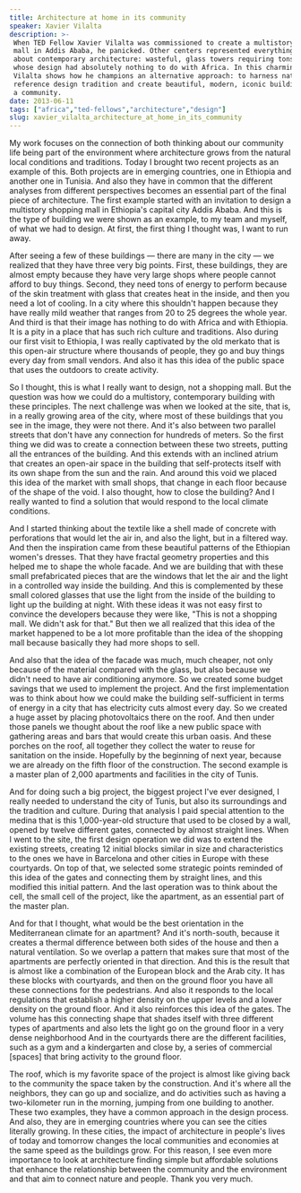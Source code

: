 ```yaml
---
title: Architecture at home in its community
speaker: Xavier Vilalta
description: >-
 When TED Fellow Xavier Vilalta was commissioned to create a multistory shopping
 mall in Addis Ababa, he panicked. Other centers represented everything he hated
 about contemporary architecture: wasteful, glass towers requiring tons of energy
 whose design had absolutely nothing to do with Africa. In this charming talk,
 Vilalta shows how he champions an alternative approach: to harness nature,
 reference design tradition and create beautiful, modern, iconic buildings fit for
 a community.
date: 2013-06-11
tags: ["africa","ted-fellows","architecture","design"]
slug: xavier_vilalta_architecture_at_home_in_its_community
---
```


My work focuses on the connection of both thinking about our community life being part of
the environment where architecture grows from the natural local conditions and
traditions. Today I brought two recent projects as an example of this. Both projects are in
emerging countries, one in Ethiopia and another one in Tunisia. And also they have in
common that the different analyses from different perspectives becomes an essential part
of the final piece of architecture. The first example started with an invitation to design
a multistory shopping mall in Ethiopia's capital city Addis Ababa. And this is the type of
building we were shown as an example, to my team and myself, of what we had to design. At
first, the first thing I thought was, I want to run away.

After seeing a few of these buildings — there are many in the city — we realized that they
have three very big points. First, these buildings, they are almost empty because they
have very large shops where people cannot afford to buy things. Second, they need tons of
energy to perform because of the skin treatment with glass that creates heat in the
inside, and then you need a lot of cooling. In a city where this shouldn't happen because
they have really mild weather that ranges from 20 to 25 degrees the whole year. And third
is that their image has nothing to do with Africa and with Ethiopia. It is a pity in a
place that has such rich culture and traditions. Also during our first visit to Ethiopia, I
was really captivated by the old merkato that is this open-air structure where thousands
of people, they go and buy things every day from small vendors. And also it has this idea
of the public space that uses the outdoors to create activity.

So I thought, this is what I really want to design, not a shopping mall. But the question
was how we could do a multistory, contemporary building with these principles. The next
challenge was when we looked at the site, that is, in a really growing area of the city,
where most of these buildings that you see in the image, they were not there. And it's
also between two parallel streets that don't have any connection for hundreds of meters. So
the first thing we did was to create a connection between these two streets, putting all
the entrances of the building. And this extends with an inclined atrium that creates an
open-air space in the building that self-protects itself with its own shape from the sun
and the rain. And around this void we placed this idea of the market with small shops,
that change in each floor because of the shape of the void. I also thought, how to close
the building? And I really wanted to find a solution that would respond to the local
climate conditions.

And I started thinking about the textile like a shell made of concrete with perforations
that would let the air in, and also the light, but in a filtered way. And then the
inspiration came from these beautiful patterns of the Ethiopian women's dresses. That
they have fractal geometry properties and this helped me to shape the whole facade. And we
are building that with these small prefabricated pieces that are the windows that let the
air and the light in a controlled way inside the building. And this is complemented by
these small colored glasses that use the light from the inside of the building to light up
the building at night. With these ideas it was not easy first to convince the developers
because they were like, "This is not a shopping mall. We didn't ask for that." But then we
all realized that this idea of the market happened to be a lot more profitable than the
idea of the shopping mall because basically they had more shops to sell.

And also that the idea of the facade was much, much cheaper, not only because of the
material compared with the glass, but also because we didn't need to have air conditioning
anymore. So we created some budget savings that we used to implement the project. And the
first implementation was to think about how we could make the building self-sufficient in
terms of energy in a city that has electricity cuts almost every day. So we created a huge
asset by placing photovoltaics there on the roof. And then under those panels we thought
about the roof like a new public space with gathering areas and bars that would create
this urban oasis. And these porches on the roof, all together they collect the water to
reuse for sanitation on the inside. Hopefully by the beginning of next year, because we
are already on the fifth floor of the construction. The second example is a master plan of
2,000 apartments and facilities in the city of Tunis.

And for doing such a big project, the biggest project I've ever designed, I really needed
to understand the city of Tunis, but also its surroundings and the tradition and
culture. During that analysis I paid special attention to the medina that is this
1,000-year-old structure that used to be closed by a wall, opened by twelve different
gates, connected by almost straight lines. When I went to the site, the first design
operation we did was to extend the existing streets, creating 12 initial blocks similar in
size and characteristics to the ones we have in Barcelona and other cities in Europe with
these courtyards. On top of that, we selected some strategic points reminded of this idea
of the gates and connecting them by straight lines, and this modified this initial
pattern. And the last operation was to think about the cell, the small cell of the project,
like the apartment, as an essential part of the master plan.

And for that I thought, what would be the best orientation in the Mediterranean climate
for an apartment? And it's north-south, because it creates a thermal difference between
both sides of the house and then a natural ventilation. So we overlap a pattern that makes
sure that most of the apartments are perfectly oriented in that direction. And this is the
result that is almost like a combination of the European block and the Arab city. It has
these blocks with courtyards, and then on the ground floor you have all these connections
for the pedestrians. And also it responds to the local regulations that establish a higher
density on the upper levels and a lower density on the ground floor. And it also
reinforces this idea of the gates. The volume has this connecting shape that shades itself
with three different types of apartments and also lets the light go on the ground floor in
a very dense neighborhood And in the courtyards there are the different facilities, such
as a gym and a kindergarten and close by, a series of commercial [spaces] that bring
activity to the ground floor.

The roof, which is my favorite space of the project is almost like giving back to the
community the space taken by the construction. And it's where all the neighbors, they can
go up and socialize, and do activities such as having a two-kilometer run in the morning,
jumping from one building to another. These two examples, they have a common approach in
the design process. And also, they are in emerging countries where you can see the cities
literally growing. In these cities, the impact of architecture in people's lives of today
and tomorrow changes the local communities and economies at the same speed as the
buildings grow. For this reason, I see even more importance to look at architecture
finding simple but affordable solutions that enhance the relationship between the
community and the environment and that aim to connect nature and people. Thank you very
much.

<!--
ad_duration=3.33
comment_count=86
event="TEDGlobal 2013"
external_start_time=0
has_talk_citation=0
intro_duration=11.82
is_subtitle_required="False"
is_talk_featured="True"
language="en"
language_swap="False"
native_language="en"
number_of_related_talks=6
number_of_speakers=1
number_of_subtitled_videos=28
number_of_tags=4
number_of_talk_download_languages=28
number_of_talk_more_resources=1
number_of_talk_recommendations=0
number_of_talks_take_actions=0
post_ad_duration=0.83
published_timestamp="2013-10-25 15:00:08"
recording_date="2013-06-11"
speaker_description="Architect and urbanist"
speaker_is_published=1
speaker_name="Xavier Vilalta"
talk_name="Architecture at home in its community"
talks_tags=["africa","ted-fellows","architecture","design"]
talks_take_action=[]
url_audio="https://download.ted.com/talks/XavierVilalta_2013G.mp3?apikey=acme-roadrunner"
url_photo_speaker="https://pe.tedcdn.com/images/ted/9ee1707e7a5316ba18f5b57437cafb78283e631b_254x191.jpg"
url_photo_talk="https://pe.tedcdn.com/images/ted/45a5d32a2b066d669f6a3310014934ff480339bc_1600x1200.jpg"
url_webpage="https://www.ted.com/talks/xavier_vilalta_architecture_at_home_in_its_community"
video_type_name="TED Stage Talk"
-->